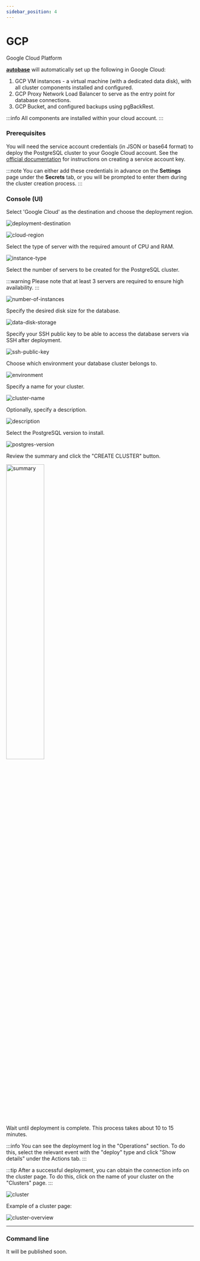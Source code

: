 ```yaml
---
sidebar_position: 4
---
```


# GCP

Google Cloud Platform

**[autobase](https://github.com/vitabaks/autobase)** will automatically set up the following in Google Cloud:

1. GCP VM instances - a virtual machine (with a dedicated data disk), with all cluster components installed and configured.
2. GCP Proxy Network Load Balancer to serve as the entry point for database connections.
3. GCP Bucket, and configured backups using pgBackRest.

:::info
All components are installed within your cloud account.
:::

### Prerequisites

You will need the service account credentials (in JSON or base64 format) to deploy the PostgreSQL cluster to your Google Cloud account.
See the [official documentation](https://cloud.google.com/iam/docs/keys-create-delete) for instructions on creating a service account key.

:::note
You can either add these credentials in advance on the **Settings** page under the **Secrets** tab, or you will be prompted to enter them during the cluster creation process.
:::

### Console (UI)

Select 'Google Cloud' as the destination and choose the deployment region.

![deployment-destination](/img/deployment-destination-gcp.png)

![cloud-region](/img/cloud-region-gcp.png)

Select the type of server with the required amount of CPU and RAM.

![instance-type](/img/instance-type-gcp.png)

Select the number of servers to be created for the PostgreSQL cluster.

:::warning
Please note that at least 3 servers are required to ensure high availability.
:::

![number-of-instances](/img/number-of-instances.png)

Specify the desired disk size for the database.

![data-disk-storage](/img/data-disk-storage.png)

Specify your SSH public key to be able to access the database servers via SSH after deployment.

![ssh-public-key](/img/ssh-public-key.png)

Choose which environment your database cluster belongs to.

![environment](/img/environment.png)

Specify a name for your cluster.

![cluster-name](/img/cluster-name.png)

Optionally, specify a description.

![description](/img/description.png)

Select the PostgreSQL version to install.

![postgres-version](/img/postgres-version.png)

Review the summary and click the "CREATE CLUSTER" button.

<p align="left">
  <img src={require('@site/static/img/summary-gcp.png').default} alt="summary" width="45%"/>
</p>

Wait until deployment is complete. This process takes about 10 to 15 minutes.

:::info
You can see the deployment log in the "Operations" section. To do this, select the relevant event with the "deploy" type and click "Show details" under the Actions tab.
:::

:::tip
After a successful deployment, you can obtain the connection info on the cluster page. To do this, click on the name of your cluster on the "Clusters" page.
:::

![сluster](/img/сluster.png)

Example of a cluster page:

![cluster-overview](/img/cluster-overview.png)

---

### Command line

It will be published soon.
